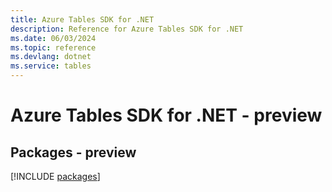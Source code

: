 ```yaml
---
title: Azure Tables SDK for .NET
description: Reference for Azure Tables SDK for .NET
ms.date: 06/03/2024
ms.topic: reference
ms.devlang: dotnet
ms.service: tables
---
```

# Azure Tables SDK for .NET - preview
## Packages - preview
[!INCLUDE [packages](tables-index.md)]
